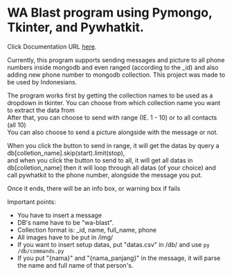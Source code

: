 # WA Blast program using Pymongo, Tkinter, and Pywhatkit.
Click Documentation URL [here](https://drive.google.com/drive/folders/1g_TNEpyBlNGRvkmXnso07JIAdIKlDcL1?usp=sharing).

Currently, this program supports sending messages and picture to all phone numbers inside mongodb and even ranged (according to the _id) and also adding new phone number to mongodb collection. This project was made to be used by Indonesians. 

The program works first by getting the collection names to be used as a dropdown in tkinter. You can choose from which collection name you want to extract the data from  
After that, you can choose to send with range (IE. 1 - 10) or to all contacts (all 10)  
You can also choose to send a picture alongside with the message or not.  

When you click the button to send in range, it will get the datas by query a db\[colletion_name].skip(start).limit(stop),  
and when you click the button to send to all, it will get all datas in db\[colletion_name] 
then it will loop through all datas (of your choice) and call pywhatkit to the phone number, alongside the message you put.  

Once it ends, there will be an info box, or warning box if fails

Important points:
* You have to insert a message
* DB's name have to be "wa-blast". 
* Collection format is: _id, name, full_name, phone
* All images have to be put in /img/
* If you want to insert setup datas, put "datas.csv" in /db/ and use `py /db/commands.py`
* If you put "{nama}" and "{nama_panjang}" in the message, it will parse the name and full name of that person's.
